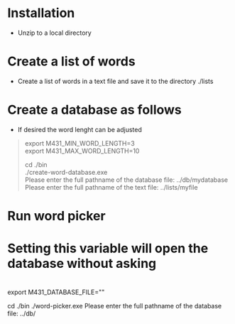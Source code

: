 # Installation
* Unzip to a local directory

# Create a list of words
* Create a list of words in a text file and save it to the directory ./lists


# Create a database as follows
* If desired the word lenght can be adjusted
> export M431_MIN_WORD_LENGTH=3  
> export M431_MAX_WORD_LENGTH=10  
> 
> cd ./bin  
> ./create-word-database.exe  
> Please enter the full pathname of the database file: ../db/mydatabase  
> Please enter the full pathname of the text file: ../lists/myfile  

# Run word picker

#
# Setting this variable will open the database without asking
#
export M431_DATABASE_FILE="<mydatabase>"

cd ./bin
./word-picker.exe
Please enter the full pathname of the database file: ../db/<mydatabase>

